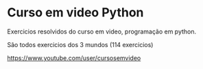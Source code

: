 # Curso em video Python

Exercicios resolvidos do curso em video, programação em python.

São todos exercicios dos 3 mundos (114 exercicios)


https://www.youtube.com/user/cursosemvideo
